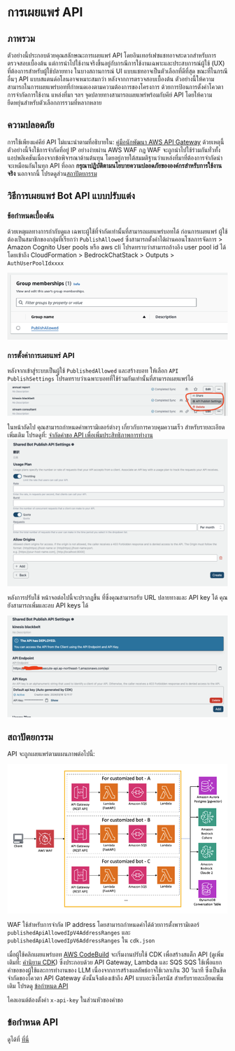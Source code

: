 # การเผยแพร่ API

## ภาพรวม

ตัวอย่างนี้ประกอบด้วยคุณสลักษณะการเผยแพร่ API โดยอินเทอร์เฟซแชทอาจสะดวกสำหรับการตรวจสอบเบื้องต้น แต่การนำไปใช้งานจริงขึ้นอยู่กับกรณีการใช้งานเฉพาะและประสบการณ์ผู้ใช้ (UX) ที่ต้องการสำหรับผู้ใช้ปลายทาง ในบางสถานการณ์ UI แบบแชทอาจเป็นตัวเลือกที่ดีที่สุด ขณะที่ในกรณีอื่นๆ API แบบสแตนด์อโลนอาจเหมาะสมกว่า หลังจากการตรวจสอบเบื้องต้น ตัวอย่างนี้ให้ความสามารถในการเผยแพร่บอทที่กำหนดเองตามความต้องการของโครงการ ด้วยการป้อนการตั้งค่าโควตา การจำกัดการใช้งาน แหล่งที่มา ฯลฯ จุดปลายทางสามารถเผยแพร่พร้อมกับคีย์ API โดยให้ความยืดหยุ่นสำหรับตัวเลือกการรวมที่หลากหลาย

## ความปลอดภัย

การใช้เพียงแค่คีย์ API ไม่แนะนำตามที่อธิบายใน: [คู่มือนักพัฒนา AWS API Gateway](https://docs.aws.amazon.com/apigateway/latest/developerguide/api-gateway-api-usage-plans.html) ด้วยเหตุนี้ ตัวอย่างนี้จึงใช้การจำกัดที่อยู่ IP อย่างง่ายผ่าน AWS WAF กฎ WAF จะถูกนำไปใช้ร่วมกันทั่วทั้งแอปพลิเคชันเนื่องจากข้อพิจารณาด้านต้นทุน โดยอยู่ภายใต้สมมติฐานว่าแหล่งที่มาที่ต้องการจำกัดน่าจะเหมือนกันในทุก API ที่ออก **กรุณาปฏิบัติตามนโยบายความปลอดภัยขององค์กรสำหรับการใช้งานจริง** นอกจากนี้ โปรดดูส่วน[สถาปัตยกรรม](#architecture)

## วิธีการเผยแพร่ Bot API แบบปรับแต่ง

### ข้อกำหนดเบื้องต้น

ด้วยเหตุผลทางการกำกับดูแล เฉพาะผู้ใช้ที่จำกัดเท่านั้นที่สามารถเผยแพร่บอทได้ ก่อนการเผยแพร่ ผู้ใช้ต้องเป็นสมาชิกของกลุ่มที่เรียกว่า `PublishAllowed` ซึ่งสามารถตั้งค่าได้ผ่านคอนโซลการจัดการ > Amazon Cognito User pools หรือ aws cli โปรดทราบว่าสามารถอ้างอิง user pool id ได้โดยเข้าถึง CloudFormation > BedrockChatStack > Outputs > `AuthUserPoolIdxxxx`

![](./imgs/group_membership_publish_allowed.png)

### การตั้งค่าการเผยแพร่ API

หลังจากเข้าสู่ระบบเป็นผู้ใช้ `PublishedAllowed` และสร้างบอท ให้เลือก `API PublishSettings` โปรดทราบว่าเฉพาะบอทที่ใช้ร่วมกันเท่านั้นที่สามารถเผยแพร่ได้
![](./imgs/bot_api_publish_screenshot.png)

ในหน้าถัดไป คุณสามารถกำหนดค่าพารามิเตอร์ต่างๆ เกี่ยวกับการควบคุมความเร็ว สำหรับรายละเอียดเพิ่มเติม โปรดดูที่: [จำกัดคำขอ API เพื่อเพิ่มประสิทธิภาพการทำงาน](https://docs.aws.amazon.com/apigateway/latest/developerguide/api-gateway-request-throttling.html)
![](./imgs/bot_api_publish_screenshot2.png)

หลังการปรับใช้ หน้าจอต่อไปนี้จะปรากฏขึ้น ที่ซึ่งคุณสามารถรับ URL ปลายทางและ API key ได้ คุณยังสามารถเพิ่มและลบ API keys ได้

![](./imgs/bot_api_publish_screenshot3.png)

## สถาปัตยกรรม

API จะถูกเผยแพร่ตามแผนภาพต่อไปนี้:

![](./imgs/published_arch.png)

WAF ใช้สำหรับการจำกัด IP address โดยสามารถกำหนดค่าได้ด้วยการตั้งพารามิเตอร์ `publishedApiAllowedIpV4AddressRanges` และ `publishedApiAllowedIpV6AddressRanges` ใน `cdk.json`

เมื่อผู้ใช้คลิกเผยแพร่บอท [AWS CodeBuild](https://aws.amazon.com/codebuild/) จะเริ่มงานปรับใช้ CDK เพื่อสร้างสแต็ก API (ดูเพิ่มเติมที่: [คำนิยาม CDK](../cdk/lib/api-publishment-stack.ts)) ซึ่งประกอบด้วย API Gateway, Lambda และ SQS SQS ใช้เพื่อแยกคำขอของผู้ใช้และการทำงานของ LLM เนื่องจากการสร้างผลลัพธ์อาจใช้เวลาเกิน 30 วินาที ซึ่งเป็นขีดจำกัดของโควตา API Gateway ดังนั้นจึงต้องเข้าถึง API แบบอะซิงโครนัส สำหรับรายละเอียดเพิ่มเติม โปรดดู [ข้อกำหนด API](#api-specification)

ไคลเอนต์ต้องตั้งค่า `x-api-key` ในส่วนหัวของคำขอ

## ข้อกำหนด API

ดูได้ที่ [ที่นี่](https://aws-samples.github.io/bedrock-claude-chat)